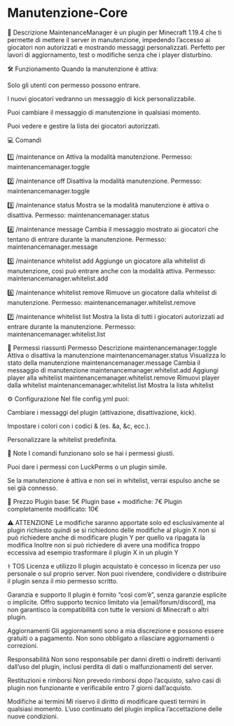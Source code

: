 # Manutenzione-Core

📌 Descrizione
MaintenanceManager è un plugin per Minecraft 1.19.4 che ti permette di mettere il server in manutenzione, impedendo l’accesso ai giocatori non autorizzati e mostrando messaggi personalizzati.
Perfetto per lavori di aggiornamento, test o modifiche senza che i player disturbino.

🛠 Funzionamento
Quando la manutenzione è attiva:

Solo gli utenti con permesso possono entrare.

I nuovi giocatori vedranno un messaggio di kick personalizzabile.

Puoi cambiare il messaggio di manutenzione in qualsiasi momento.

Puoi vedere e gestire la lista dei giocatori autorizzati.

💻 Comandi

1️⃣ /maintenance on
Attiva la modalità manutenzione.
Permesso: maintenancemanager.toggle

2️⃣ /maintenance off
Disattiva la modalità manutenzione.
Permesso: maintenancemanager.toggle

3️⃣ /maintenance status
Mostra se la modalità manutenzione è attiva o disattiva.
Permesso: maintenancemanager.status

4️⃣ /maintenance message <testo>
Cambia il messaggio mostrato ai giocatori che tentano di entrare durante la manutenzione.
Permesso: maintenancemanager.message

5️⃣ /maintenance whitelist add <giocatore>
Aggiunge un giocatore alla whitelist di manutenzione, così può entrare anche con la modalità attiva.
Permesso: maintenancemanager.whitelist.add

6️⃣ /maintenance whitelist remove <giocatore>
Rimuove un giocatore dalla whitelist di manutenzione.
Permesso: maintenancemanager.whitelist.remove

7️⃣ /maintenance whitelist list
Mostra la lista di tutti i giocatori autorizzati ad entrare durante la manutenzione.
Permesso: maintenancemanager.whitelist.list

🔑 Permessi riassunti
Permesso	Descrizione
maintenancemanager.toggle	Attiva o disattiva la manutenzione
maintenancemanager.status	Visualizza lo stato della manutenzione
maintenancemanager.message	Cambia il messaggio di manutenzione
maintenancemanager.whitelist.add	Aggiungi player alla whitelist
maintenancemanager.whitelist.remove	Rimuovi player dalla whitelist
maintenancemanager.whitelist.list	Mostra la lista whitelist

⚙ Configurazione
Nel file config.yml puoi:

Cambiare i messaggi del plugin (attivazione, disattivazione, kick).

Impostare i colori con i codici & (es. &a, &c, ecc.).

Personalizzare la whitelist predefinita.

📢 Note
I comandi funzionano solo se hai i permessi giusti.

Puoi dare i permessi con LuckPerms o un plugin simile.

Se la manutenzione è attiva e non sei in whitelist, verrai espulso anche se sei già connesso.

💸 Prezzo
Plugin base: 5€
Plugin base + modifiche: 7€
Plugin completamente modificato: 10€

⚠️ ATTENZIONE
Le modifiche saranno apportate solo ed esclusivamente al plugin richiesto quindi se si richiedono delle modifiche al plugin X non si può richiedere anche di modificare plugin Y per quello va ripagata la modifica
Inoltre  non si può richiedere di avere una modifica troppo eccessiva ad esempio trasformare il plugin X in un plugin Y

⚕️ TOS
Licenza e utilizzo
Il plugin acquistato è concesso in licenza per uso personale o sul proprio server. Non puoi rivendere, condividere o distribuire il plugin senza il mio permesso scritto.

Garanzia e supporto
Il plugin è fornito “così com’è”, senza garanzie esplicite o implicite. Offro supporto tecnico limitato via [email/forum/discord], ma non garantisco la compatibilità con tutte le versioni di Minecraft o altri plugin.

Aggiornamenti
Gli aggiornamenti sono a mia discrezione e possono essere gratuiti o a pagamento. Non sono obbligato a rilasciare aggiornamenti o correzioni.

Responsabilità
Non sono responsabile per danni diretti o indiretti derivanti dall’uso del plugin, inclusi perdita di dati o malfunzionamenti del server.

Restituzioni e rimborsi
Non prevedo rimborsi dopo l’acquisto, salvo casi di plugin non funzionante e verificabile entro 7 giorni dall’acquisto.

Modifiche ai termini
Mi riservo il diritto di modificare questi termini in qualsiasi momento. L’uso continuato del plugin implica l’accettazione delle nuove condizioni.
